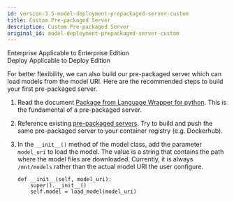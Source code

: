 ```yaml
---
id: version-3.5-model-deployment-prepackaged-server-custom
title: Custom Pre-packaged Server
description: Custom Pre-packaged Server
original_id: model-deployment-prepackaged-server-custom
---
```


<div class="label-sect">
  <div class="ee-only tooltip">Enterprise
    <span class="tooltiptext">Applicable to Enterprise Edition</span>
  </div>
  <div class="deploy-only tooltip">Deploy
    <span class="tooltiptext">Applicable to Deploy Edition</span>
  </div>
</div>

For better flexibility, we can also build our pre-packaged server which can load models from the model URI. Here are the recommended steps to build your first pre-packaged server.


1. Read the document [Package from Language Wrapper for python](model-deployment-language-wrapper-intro). This is the fundamental of a pre-packaged server.
1. Reference existing [pre-packaged servers](https://github.com/InfuseAI/primehub-seldon-servers). Try to build and push the same pre-packaged server to your container registry (e.g. Dockerhub).
1. In the `__init__()` method of the model class, add the parameter `model_uri` to load the model. The value is a string that contains the path where the model files are downloaded. Currently, it is always `/mnt/models` rather than the actual model URI the user configure.

    ```
    def __init__(self, model_uri):
        super().__init__()
        self.model = load_model(model_uri)
    ```
